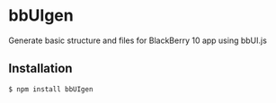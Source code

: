 # bbUIgen


Generate basic structure and files for BlackBerry 10 app using bbUI.js

## Installation

```bash
$ npm install bbUIgen
```